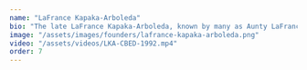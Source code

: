 ```yaml
---
name: "LaFrance Kapaka-Arboleda"
bio: "The late LaFrance Kapaka-Arboleda, known by many as Aunty LaFrance, was a respected cultural activist born in Anahola, Kaua'i. She was instrumental in securing the community's rights to steward the 1,600-acre ahupua'a of Waipā, which catalyzed much of HACBED's work on Kaua'i and resulted in the eventual formation of both HACBED and the Waipā Foundation. As stated by the foundation formed in LaFrance's name, 'She was a champion of the underprivileged and a defender of those who couldn't defend themselves.'"
image: "/assets/images/founders/lafrance-kapaka-arboleda.png"
video: "/assets/videos/LKA-CBED-1992.mp4"
order: 7
---
```

